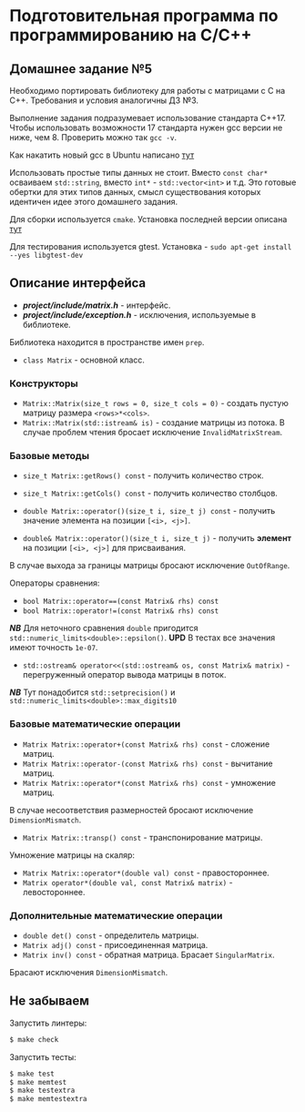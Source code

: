 # Подготовительная программа по программированию на С/С++

## Домашнее задание №5

Необходимо портировать библиотеку для работы с матрицами с C на C++.
Требования и условия аналогичны ДЗ №3.

Выполнение задания подразумевает использование стандарта C++17. Чтобы
 использовать возможности 17 стандарта нужен gcc версии не ниже, чем 8.
Проверить можно так `gcc -v`.

Как накатить новый gcc в Ubuntu написано
 [тут](https://gist.github.com/jlblancoc/99521194aba975286c80f93e47966dc5)

Использовать простые типы данных не стоит. Вместо `сonst char*` осваиваем
 `std::string`, вместо `int*` - `std::vector<int>` и т.д.
Это готовые обертки для этих типов данных, смысл существования которых
 идентичен идее этого домашнего задания.

Для сборки используется `cmake`. Установка последней версии
 описана [тут](https://cmake.org/install/)

Для тестирования используется gtest.
Установка - `sudo apt-get install --yes libgtest-dev`

## Описание интерфейса

* **_project/include/matrix.h_** - интерфейс.
* **_project/include/exception.h_** - исключения, используемые в библиотеке.

Библиотека находится в пространстве имен `prep`.

* `class Matrix` - основной класс.

### Конструкторы

* `Matrix::Matrix(size_t rows = 0, size_t cols = 0)` - создать пустую матрицу
 размера `<rows>*<cols>`.
* `Matrix::Matrix(std::istream& is)` - создание матрицы из потока. В случае
 проблем чтения бросает исключение `InvalidMatrixStream`.

### Базовые методы

* `size_t Matrix::getRows() const` - получить количество строк.
* `size_t Matrix::getCols() const` - получить количество столбцов.

* `double Matrix::operator()(size_t i, size_t j) const` - получить значение
 элемента на позиции `[<i>, <j>]`.
* `double& Matrix::operator()(size_t i, size_t j)` - получить **элемент** на
 позиции `[<i>, <j>]` для присваивания.

В случае выхода за границы матрицы бросают исключение `OutOfRange`.

Операторы сравнения:
* `bool Matrix::operator==(const Matrix& rhs) const`
* `bool Matrix::operator!=(const Matrix& rhs) const`

**_NB_** Для неточного сравнения `double` пригодится
 `std::numeric_limits<double>::epsilon()`. **UPD** В тестах все значения имеют
  точность `1e-07`.

* `std::ostream& operator<<(std::ostream& os, const Matrix& matrix)` -
 перегруженный оператор вывода матрицы в поток.

**_NB_** Тут понадобится `std::setprecision()` и
 `std::numeric_limits<double>::max_digits10`

### Базовые математические операции

* `Matrix Matrix::operator+(const Matrix& rhs) const` - сложение матриц.
* `Matrix Matrix::operator-(const Matrix& rhs) const` - вычитание матриц.
* `Matrix Matrix::operator*(const Matrix& rhs) const` - умножение матриц.

В случае несоответствия размерностей бросают исключение `DimensionMismatch`.

* `Matrix Matrix::transp() const` - транспонирование матрицы.

Умножение матрицы на скаляр:
* `Matrix Matrix::operator*(double val) const` - правостороннее.
* `Matrix operator*(double val, const Matrix& matrix)` - левостороннее.

### Дополнительные математические операции

* `double det() const` - определитель матрицы.
* `Matrix adj() const` - присоединенная матрица.
* `Matrix inv() const` - обратная матрица. Брасает `SingularMatrix`.

Брасают исключения `DimensionMismatch`.

## Не забываем

Запустить линтеры:

```bash
$ make check
```

Запустить тесты:

```bash
$ make test
$ make memtest
$ make testextra
$ make memtestextra
```
